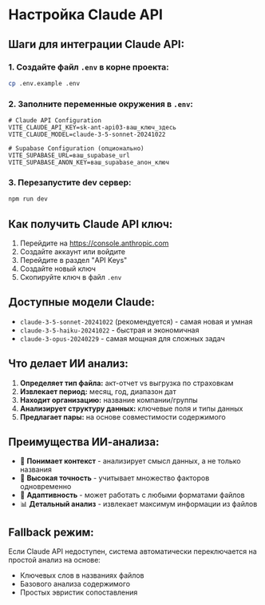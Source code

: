 # Настройка Claude API

## Шаги для интеграции Claude API:

### 1. Создайте файл `.env` в корне проекта:
```bash
cp .env.example .env
```

### 2. Заполните переменные окружения в `.env`:
```env
# Claude API Configuration
VITE_CLAUDE_API_KEY=sk-ant-api03-ваш_ключ_здесь
VITE_CLAUDE_MODEL=claude-3-5-sonnet-20241022

# Supabase Configuration (опционально)
VITE_SUPABASE_URL=ваш_supabase_url
VITE_SUPABASE_ANON_KEY=ваш_supabase_anон_ключ
```

### 3. Перезапустите dev сервер:
```bash
npm run dev
```

## Как получить Claude API ключ:

1. Перейдите на https://console.anthropic.com
2. Создайте аккаунт или войдите
3. Перейдите в раздел "API Keys"
4. Создайте новый ключ
5. Скопируйте ключ в файл `.env`

## Доступные модели Claude:

- `claude-3-5-sonnet-20241022` (рекомендуется) - самая новая и умная
- `claude-3-5-haiku-20241022` - быстрая и экономичная
- `claude-3-opus-20240229` - самая мощная для сложных задач

## Что делает ИИ анализ:

1. **Определяет тип файла:** акт-отчет vs выгрузка по страховкам
2. **Извлекает период:** месяц, год, диапазон дат
3. **Находит организацию:** название компании/группы
4. **Анализирует структуру данных:** ключевые поля и типы данных
5. **Предлагает пары:** на основе совместимости содержимого

## Преимущества ИИ-анализа:

- 🧠 **Понимает контекст** - анализирует смысл данных, а не только названия
- 🎯 **Высокая точность** - учитывает множество факторов одновременно
- 🔄 **Адаптивность** - может работать с любыми форматами файлов
- 📊 **Детальный анализ** - извлекает максимум информации из файлов

## Fallback режим:

Если Claude API недоступен, система автоматически переключается на простой анализ на основе:
- Ключевых слов в названиях файлов
- Базового анализа содержимого
- Простых эвристик сопоставления
